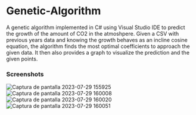 
# Genetic-Algorithm
A genetic algorithm implemented in C# using Visual Studio IDE to predict the growth of the amount of CO2 in the atmoshpere. Given a CSV with previous years data and knowing the growth behaves as an incline cosine equation, the algorithm finds the most optimal coefficients to approach the given data. It then also provides a graph to visualize the prediction and the given points.

### Screenshots

![Captura de pantalla 2023-07-29 155925](https://github.com/fdezSeb01/Genetic-Algorithm/assets/110956552/68e7ab31-0632-47d1-b01e-8b29483de67e)
![Captura de pantalla 2023-07-29 160008](https://github.com/fdezSeb01/Genetic-Algorithm/assets/110956552/ee0c0c4f-35a6-439e-9b69-4e320825a327)
![Captura de pantalla 2023-07-29 160020](https://github.com/fdezSeb01/Genetic-Algorithm/assets/110956552/40e8fa24-c8d6-4f1c-8605-d21cb47ad6b8)
![Captura de pantalla 2023-07-29 160051](https://github.com/fdezSeb01/Genetic-Algorithm/assets/110956552/7bcb7154-7605-46c1-9688-88939727e269)
